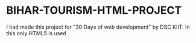 # BIHAR-TOURISM-HTML-PROJECT
I had made this project for "30 Days of web development" by DSC KIIT.
In this only HTML5 is used
